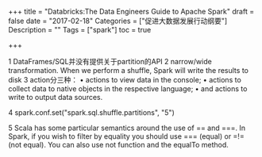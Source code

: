 +++
title = "Databricks:The Data Engineers Guide to Apache Spark"
draft = false
date = "2017-02-18"
Categories = ["促进大数据发展行动纲要"] 
Description = "" 
Tags = ["spark"] 
toc = true

+++

1 DataFrames/SQL并没有提供关于partition的API
2 narrow/wide transformation. When we perform a shuffle, Spark will write the results to disk
3 action分三种：
• actions to view data in the console;
• actions to collect data to native objects in the respective language; 
• and actions to write to output data sources.

4 spark.conf.set("spark.sql.shuffle.partitions", "5")

5 Scala has some particular semantics around the use of == and ===. In Spark, if you wish to filter by equality you should use === (equal) or =!= (not equal). You can also use not function and the equalTo method.
